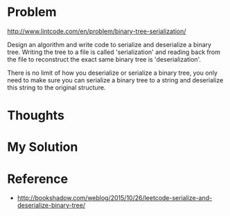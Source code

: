 # Problem

http://www.lintcode.com/en/problem/binary-tree-serialization/

Design an algorithm and write code to serialize and deserialize a binary tree. Writing the tree to a file is called 'serialization' and reading back from the file to reconstruct the exact same binary tree is 'deserialization'.
 
There is no limit of how you deserialize or serialize a binary tree, you only need to make sure you can serialize a binary tree to a string and deserialize this string to the original structure.

# Thoughts

# My Solution

# Reference

- http://bookshadow.com/weblog/2015/10/26/leetcode-serialize-and-deserialize-binary-tree/